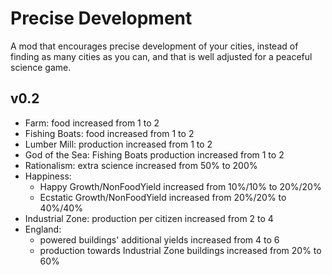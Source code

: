 ﻿# Precise Development

A mod that encourages precise development of your cities, instead of finding as many cities as you can, and that is well adjusted for a peaceful science game.

## v0.2

- Farm: food increased from 1 to 2
- Fishing Boats: food increased from 1 to 2
- Lumber Mill: production increased from 1 to 2
- God of the Sea: Fishing Boats production increased from 1 to 2
- Rationalism: extra science increased from 50% to 200%
- Happiness:
  - Happy Growth/NonFoodYield increased from 10%/10% to 20%/20%
  - Ecstatic Growth/NonFoodYield increased from 20%/20% to 40%/40%
- Industrial Zone: production per citizen increased from 2 to 4
- England:
  - powered buildings' additional yields increased from 4 to 6
  - production towards Industrial Zone buildings increased from 20% to 60%
